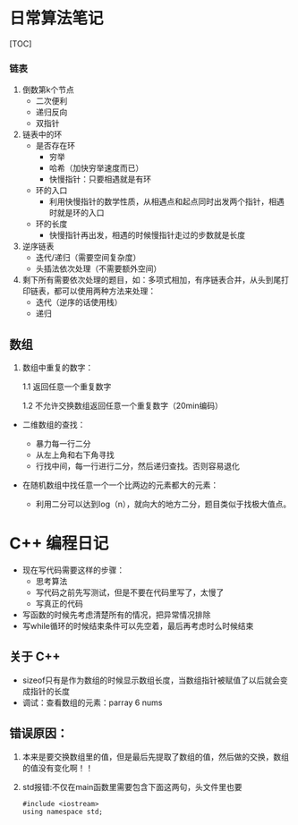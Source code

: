 # 日常算法笔记

[TOC]

### 链表

1. 倒数第k个节点
   - 二次便利
   - 递归反向
   - 双指针
2. 链表中的环
   - 是否存在环
     - 穷举
     - 哈希（加快穷举速度而已）
     - 快慢指针：只要相遇就是有环
   - 环的入口
     - 利用快慢指针的数学性质，从相遇点和起点同时出发两个指针，相遇时就是环的入口
   - 环的长度
     - 快慢指针再出发，相遇的时候慢指针走过的步数就是长度
3. 逆序链表
   - 迭代/递归（需要空间复杂度）
   - 头插法依次处理（不需要额外空间）
4. 剩下所有需要依次处理的题目，如：多项式相加，有序链表合并，从头到尾打印链表，都可以使用两种方法来处理：
   - 迭代（逆序的话使用栈）
   - 递归



## 数组

1. 数组中重复的数字：

   1.1 返回任意一个重复数字

   1.2 不允许交换数组返回任意一个重复数字（20min编码）

- 二维数组的查找：
  - 暴力每一行二分
  - 从左上角和右下角寻找
  - 行找中间，每一行进行二分，然后递归查找。否则容易退化

- 在随机数组中找任意一个一个比两边的元素都大的元素：
  - 利用二分可以达到log（n），就向大的地方二分，题目类似于找极大值点。



# C++ 编程日记

- 现在写代码需要这样的步骤：
  - 思考算法
  - 写代码之前先写测试，但是不要在代码里写了，太慢了
  - 写真正的代码
- 写函数的时候先考虑清楚所有的情况，把异常情况排除
- 写while循环的时候结束条件可以先空着，最后再考虑时么时候结束

## 关于 C++

- sizeof只有是作为数组的时候显示数组长度，当数组指针被赋值了以后就会变成指针的长度
- 调试：查看数组的元素：parray 6 nums

## 错误原因：

1. 本来是要交换数组里的值，但是最后先提取了数组的值，然后做的交换，数组的值没有变化啊！！

2. std报错:不仅在main函数里需要包含下面这两句，头文件里也要

   ```
   #include <iostream>
   using namespace std;
   ```

